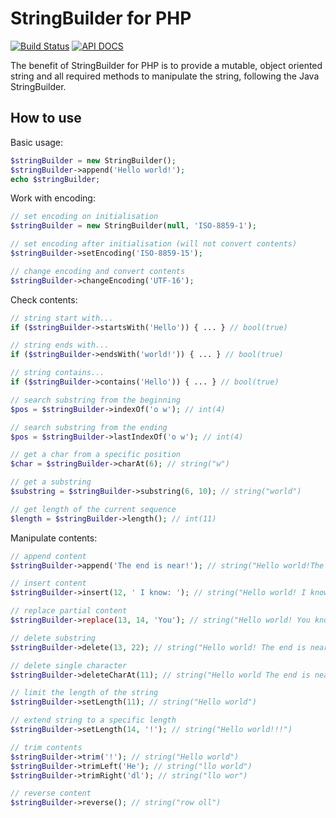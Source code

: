 StringBuilder for PHP
=====================

[![Build Status](https://api.travis-ci.org/bit3/php-string-builder.png?branch=master)](https://travis-ci.org/bit3/php-string-builder) [![API DOCS](http://apigenerator.org/badge.png)](http://bit3.github.io/php-string-builder/class-StringBuilder.html)

The benefit of StringBuilder for PHP is to provide a mutable, object oriented string and all required methods to manipulate the string, following the Java StringBuilder.

How to use
----------

Basic usage:
```php
$stringBuilder = new StringBuilder();
$stringBuilder->append('Hello world!');
echo $stringBuilder;
```

Work with encoding:
```php
// set encoding on initialisation
$stringBuilder = new StringBuilder(null, 'ISO-8859-1');

// set encoding after initialisation (will not convert contents)
$stringBuilder->setEncoding('ISO-8859-15');

// change encoding and convert contents
$stringBuilder->changeEncoding('UTF-16');
```

Check contents:
```php
// string start with...
if ($stringBuilder->startsWith('Hello')) { ... } // bool(true)

// string ends with...
if ($stringBuilder->endsWith('world!')) { ... } // bool(true)

// string contains...
if ($stringBuilder->contains('Hello')) { ... } // bool(true)

// search substring from the beginning
$pos = $stringBuilder->indexOf('o w'); // int(4)

// search substring from the ending
$pos = $stringBuilder->lastIndexOf('o w'); // int(4)

// get a char from a specific position
$char = $stringBuilder->charAt(6); // string("w")

// get a substring
$substring = $stringBuilder->substring(6, 10); // string("world")

// get length of the current sequence
$length = $stringBuilder->length(); // int(11)
```

Manipulate contents:
```php
// append content
$stringBuilder->append('The end is near!'); // string("Hello world!The end is near!")

// insert content
$stringBuilder->insert(12, ' I know: '); // string("Hello world! I know: The end is near!")

// replace partial content
$stringBuilder->replace(13, 14, 'You'); // string("Hello world! You know: The end is near!")

// delete substring
$stringBuilder->delete(13, 22); // string("Hello world! The end is near!")

// delete single character
$stringBuilder->deleteCharAt(11); // string("Hello world The end is near!")

// limit the length of the string
$stringBuilder->setLength(11); // string("Hello world")

// extend string to a specific length
$stringBuilder->setLength(14, '!'); // string("Hello world!!!")

// trim contents
$stringBuilder->trim('!'); // string("Hello world")
$stringBuilder->trimLeft('He'); // string("llo world")
$stringBuilder->trimRight('dl'); // string("llo wor")

// reverse content
$stringBuilder->reverse(); // string("row oll")
```
